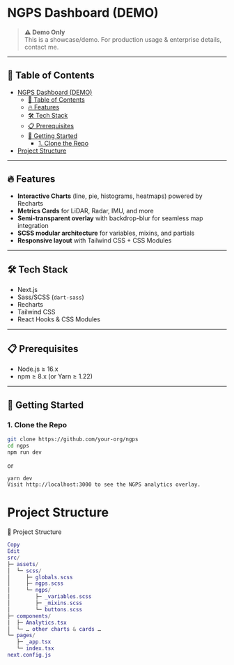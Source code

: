 # NGPS Dashboard (DEMO)

> **⚠️ Demo Only**  
> This is a showcase/demo. For production usage & enterprise details, contact me.

---

## 📖 Table of Contents

- [NGPS Dashboard (DEMO)](#ngps-dashboard-demo)
  - [📖 Table of Contents](#-table-of-contents)
  - [🔥 Features](#-features)
  - [🛠 Tech Stack](#-tech-stack)
  - [📋 Prerequisites](#-prerequisites)
  - [🚀 Getting Started](#-getting-started)
    - [1. Clone the Repo](#1-clone-the-repo)
- [Project Structure](#project-structure)

---

## 🔥 Features

- **Interactive Charts** (line, pie, histograms, heatmaps) powered by Recharts  
- **Metrics Cards** for LiDAR, Radar, IMU, and more  
- **Semi-transparent overlay** with backdrop-blur for seamless map integration  
- **SCSS modular architecture** for variables, mixins, and partials  
- **Responsive layout** with Tailwind CSS + CSS Modules  

---

## 🛠 Tech Stack

- Next.js  
- Sass/SCSS (`dart-sass`)  
- Recharts  
- Tailwind CSS  
- React Hooks & CSS Modules  

---

## 📋 Prerequisites

- Node.js ≥ 16.x  
- npm ≥ 8.x (or Yarn ≥ 1.22)  

---

## 🚀 Getting Started

### 1. Clone the Repo
```bash
git clone https://github.com/your-org/ngps
cd ngps
npm run dev
```
or

```bash
yarn dev
Visit http://localhost:3000 to see the NGPS analytics overlay.
```

# Project Structure

📁 Project Structure
```lua
Copy
Edit
src/
├─ assets/
│  └─ scss/
│     ├─ globals.scss
│     ├─ ngps.scss
│     └─ ngps/
│        ├─ _variables.scss
│        ├─ _mixins.scss
│        └─ buttons.scss
├─ components/
│  ├─ Analytics.tsx
│  └─ … other charts & cards …
└─ pages/
   ├─ _app.tsx
   └─ index.tsx
next.config.js
```
